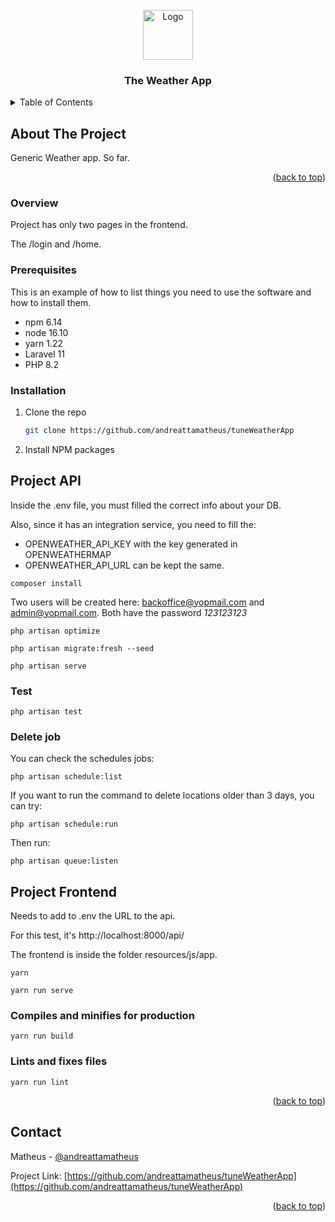 <!-- PROJECT LOGO -->
<br />
<div align="center">
  <a href="https://github.com/andreattamatheus/the-todo-app">
    <img src="https://photos5.appleinsider.com/gallery/51141-100995-IMG_2163-xl.jpg" alt="Logo" width="80" height="80">
  </a>

  <h3 align="center">The Weather App</h3>
</div>

<!-- TABLE OF CONTENTS -->
<details>
  <summary>Table of Contents</summary>
  <ol>
    <li>
      <a href="#about-the-project">About The Project</a>
      <ul>
        <li><a href="#built-with">Built With</a></li>
      </ul>
    </li>
    <li>
      <a href="#getting-started">Getting Started</a>
      <ul>
        <li><a href="#prerequisites">Prerequisites</a></li>
        <li><a href="#installation">Installation</a></li>
      </ul>
    </li>
    <li><a href="#usage">Usage</a></li>
    <li><a href="#roadmap">Roadmap</a></li>
    <li><a href="#contact">Contact</a></li>
  </ol>
</details>

<!-- ABOUT THE PROJECT -->

## About The Project

Generic Weather app. So far.

<p align="right">(<a href="#readme-top">back to top</a>)</p>

### Overview

Project has only two pages in the frontend.

The /login and /home.

### Prerequisites

This is an example of how to list things you need to use the software and how to install them.

-   npm 6.14
-   node 16.10
-   yarn 1.22
-   Laravel 11
-   PHP 8.2

### Installation

1. Clone the repo
    ```sh
    git clone https://github.com/andreattamatheus/tuneWeatherApp
    ```
2. Install NPM packages

## Project API

Inside the .env file, you must filled the correct info about your DB.

Also, since it has an integration service, you need to fill the:

-   OPENWEATHER_API_KEY with the key generated in OPENWEATHERMAP
-   OPENWEATHER_API_URL can be kept the same.

```
composer install
```

Two users will be created here: backoffice@yopmail.com and admin@yopmail.com. Both have the password _123123123_

```
php artisan optimize
```

```
php artisan migrate:fresh --seed
```

```
php artisan serve
```

### Test

```
php artisan test
```

### Delete job

You can check the schedules jobs:

```
php artisan schedule:list
```

If you want to run the command to delete locations older than 3 days, you can try:

```
php artisan schedule:run
```

Then run:

```
php artisan queue:listen
```

## Project Frontend

Needs to add to .env the URL to the api.

For this test, it's http://localhost:8000/api/

The frontend is inside the folder resources/js/app.

```
yarn
```

```
yarn run serve
```

### Compiles and minifies for production

```
yarn run build
```

### Lints and fixes files

```
yarn run lint
```

<p align="right">(<a href="#readme-top">back to top</a>)</p>

## Contact

Matheus - [@andreattamatheus](https://github.com/andreattamatheus)

Project Link: [https://github.com/andreattamatheus/tuneWeatherApp](https://github.com/andreattamatheus/tuneWeatherApp)

<p align="right">(<a href="#readme-top">back to top</a>)</p>

<!-- MARKDOWN LINKS & IMAGES -->
<!-- https://www.markdownguide.org/basic-syntax/#reference-style-links -->

[contributors-shield]: https://img.shields.io/github/contributors/andreattamatheus/the-todo-app.svg?style=for-the-badge
[contributors-url]: https://github.com/andreattamatheus/the-todo-app/graphs/contributors
[forks-shield]: https://img.shields.io/github/forks/andreattamatheus/the-todo-app.svg?style=for-the-badge
[forks-url]: https://github.com/andreattamatheus/the-todo-app/network/members
[stars-shield]: https://img.shields.io/github/stars/andreattamatheus/the-todo-app.svg?style=for-the-badge
[stars-url]: https://github.com/andreattamatheus/the-todo-app/stargazers
[issues-shield]: https://img.shields.io/github/issues/andreattamatheus/the-todo-app.svg?style=for-the-badge
[issues-url]: https://github.com/andreattamatheus/the-todo-app/issues
[license-shield]: https://img.shields.io/github/license/andreattamatheus/the-todo-app.svg?style=for-the-badge
[license-url]: https://github.com/andreattamatheus/the-todo-app/blob/master/LICENSE.txt
[linkedin-shield]: https://img.shields.io/badge/-LinkedIn-black.svg?style=for-the-badge&logo=linkedin&colorB=555
[linkedin-url]: https://linkedin.com/in/othneildrew
[product-screenshot]: images/screenshot.png
[Next.js]: https://img.shields.io/badge/next.js-000000?style=for-the-badge&logo=nextdotjs&logoColor=white
[Next-url]: https://nextjs.org/
[React.js]: https://img.shields.io/badge/React-20232A?style=for-the-badge&logo=react&logoColor=61DAFB
[React-url]: https://reactjs.org/
[Vue.js]: https://img.shields.io/badge/Vue.js-35495E?style=for-the-badge&logo=vuedotjs&logoColor=4FC08D
[Vue-url]: https://vuejs.org/
[Angular.io]: https://img.shields.io/badge/Angular-DD0031?style=for-the-badge&logo=angular&logoColor=white
[Angular-url]: https://angular.io/
[Svelte.dev]: https://img.shields.io/badge/Svelte-4A4A55?style=for-the-badge&logo=svelte&logoColor=FF3E00
[Svelte-url]: https://svelte.dev/
[Laravel.com]: https://img.shields.io/badge/Laravel-FF2D20?style=for-the-badge&logo=laravel&logoColor=white
[Laravel-url]: https://laravel.com
[Bootstrap.com]: https://img.shields.io/badge/Bootstrap-563D7C?style=for-the-badge&logo=bootstrap&logoColor=white
[Bootstrap-url]: https://getbootstrap.com
[JQuery.com]: https://img.shields.io/badge/jQuery-0769AD?style=for-the-badge&logo=jquery&logoColor=white
[JQuery-url]: https://jquery.com
